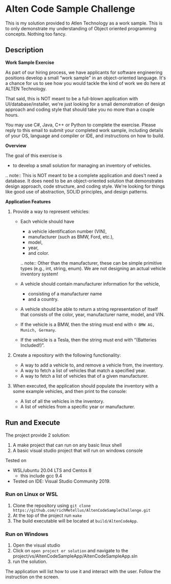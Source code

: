 # Alten Code Sample Challenge

This is my solution provided to Atlen Technology as a work sample. This is to only demonstrate 
my understanding of Object oriented programming concepts. Nothing too fancy.

## Description

**Work Sample Exercise**

As part of our hiring process, we have applicants for software engineering positions develop a 
small “work sample” in an object-oriented language. It's a chance for us to see how you would 
tackle the kind of work we do here at ALTEN Technology.

That said, this is NOT meant to be a full-blown application with UI/database/installer, we're just 
looking for a small demonstration of design approach and coding style that should take you 
no more than a couple hours.

You may use C#, Java, C++ or Python to complete the exercise. Please reply to this email to submit 
your completed work sample, including details of your OS, language and compiler or IDE, 
and instructions on how to build.

**Overview**

The goal of this exercise is 

* to develop a small solution for managing an inventory of vehicles.

.. note::
    This is NOT meant to be a complete application and does't need a database. It does need to 
    be an object-oriented solution that demonstrates design approach, code structure, and coding style. 
    We're looking for things like good use of abstraction, SOLID principles, and design patterns.  

**Application Features**

1. Provide a way to represent vehicles:

    * Each vehicle should have

        * a vehicle identification number (VIN), 
        * manufacturer (such as BMW, Ford, etc.), 
        * model, 
        * year, 
        * and color. 
        
        .. note::
            Other than the manufacturer, these can be simple primitive types (e.g., int, string, enum). 
            We are not designing an actual vehicle inventory system!

    * A vehicle should contain manufacturer information for the vehicle, 

        * consisting of a manufacturer name 
         * and a country.

    * A vehicle should be able to return a string representation of itself that consists of the 
      color, year, manufacturer name, model, and VIN.

    * If the vehicle is a BMW, then the string must end with `© BMW AG, Munich, Germany`.
    * If the vehicle is a Tesla, then the string must end with “(Batteries Included!)”.

2. Create a repository with the following functionality:
    
    - A way to add a vehicle to, and remove a vehicle from, the inventory.
    - A way to fetch a list of vehicles that match a specified year.
    - A way to fetch a list of vehicles that of a given manufacturer.

3. When executed, the application should populate the inventory with a some example 
   vehicles, and then print to the console:

    - A list of all the vehicles in the inventory.
    - A list of vehicles from a specific year or manufacturer.


## Run and Execute

The project provide 2 solution:

1. A make project that can run on any basic linux shell
2.  A basic visual studio project  that will run on windows console

Tested on 

* WSL/ubuntu 20.04 LTS and Centos 8
  * this include gcc 9.4
* Tested on IDE: Visual Studio Community 2019.
  

### Run on Linux or WSL


1. Clone the repository using `git clone https://github.com/richMetellus/AltenCodeSampleChallenge.git`
2. At the top of the project run `make`
3. The build executable will be located at `build/AltenCodeApp`.

### Run on Windows

1. Open the visual studio
2. Click on `open project or solution` and navigate to the project/vs/AltenCodeSampleApp/AltenCodeSampleApp.sln
3. run the solution.


The application will list how to use it and interact with the user.
Follow the instruction on the screen.
